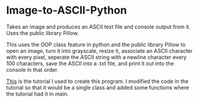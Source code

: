 # Image-to-ASCII-Python
Takes an image and produces an ASCII text file and console output from it. Uses the public library Pillow.

This uses the OOP class feature in python and the public library Pillow to open an image, turn it into grayscale, resize it, associate an ASCII character with every pixel, seperate the ASCII string with a newline character every 100 characters, save the ASCII into a .txt file, and print it out into the console in that order. 

<a href="https://www.youtube.com/watch?v=v_raWlX7tZY&list=WL&index=2">This</a> is the tutorial I used to create this program. I modified the code in the tutorial so that it would be a single class and added some functions where the tutorial had it in main. 
